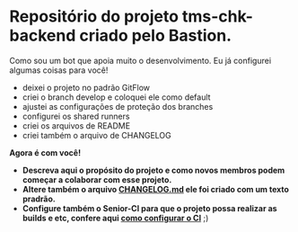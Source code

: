 # Repositório do projeto tms-chk-backend criado pelo Bastion.

Como sou um bot que apoia muito o desenvolvimento. Eu já configurei algumas coisas para você!

- deixei o projeto no padrão GitFlow
- criei o branch develop e coloquei ele como default
- ajustei as configurações de proteção dos branches
- configurei os shared runners
- criei os arquivos de README
- criei também o arquivo de CHANGELOG

**Agora é com você!**

- **Descreva aqui o propósito do projeto e como novos membros podem começar a colaborar com esse projeto.**
- **Altere também o arquivo [CHANGELOG.md](CHANGELOG.md) ele foi criado com um texto pradrão.**
- **Configure também o Senior-CI para que o projeto possa realizar as builds e etc, confere aqui [como configurar o CI](http://git.senior.com.br/engenharia/senior-ci/-/wikis/Home)** ;)
